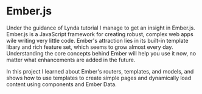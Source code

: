 # Ember.js

Under the guidance of Lynda tutorial I manage to get an insight in Ember.js. Ember.js is a JavaScript framework for creating
robust, complex web apps wile writing very little code. Ember's attraction lies in its built-in template libary and rich 
feature set, which seems to grow almost every day. Understanding the core concepts behind Ember will help you use it now, no 
matter what enhancements are added in the future. 

In this project I learned about Ember's routers, templates, and models, and shows how to use templates to create simple
pages and dynamically load content using components and Ember Data. 
